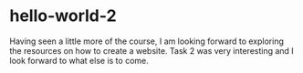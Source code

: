 # hello-world-2

Having seen a little more of the course, I am looking forward to exploring the resources on how to create a website. Task 2 was very interesting and I look forward to what else is to come. 